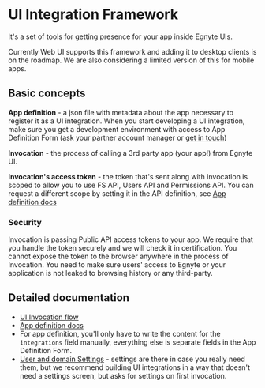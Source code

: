 # UI Integration Framework

It's a set of tools for getting presence for your app inside Egnyte UIs.

Currently Web UI supports this framework and adding it to desktop clients is on the roadmap. We are also considering a limited version of this for mobile apps.

## Basic concepts

**App definition** - a json file with metadata about the app necessary to register it as a UI integration. When you start developing a UI integration, make sure you get a development environment with access to App Definition Form (ask your partner account manager or [get in touch](contact.md))

**Invocation** - the process of calling a 3rd party app (your app!) from Egnyte UI.

**Invocation's access token** - the token that's sent along with invocation is scoped to allow you to use FS API, Users API and Permissions API. You can request a different scope by setting it in the API definition, see [App definition docs](https://github.com/egnyte/for-integrators/blob/master/doc/UIntegrate_definition.md)

### Security

Invocation is passing Public API access tokens to your app. We require that you handle the token securely and we will check it in certification. You cannot expose the token to the browser anywhere in the process of Invocation. You need to make sure users' access to Egnyte or your application is not leaked to browsing history or any third-party.

## Detailed documentation

- [UI Invocation flow](https://github.com/egnyte/for-integrators/blob/master/doc/UIntegrate_flow.md)
- [App definition docs](https://github.com/egnyte/for-integrators/blob/master/doc/UIntegrate_definition.md)
- For app definition, you'll only have to write the content for the `integrations` field manually, everything else is separate fields in the App Definition Form.
- [User and domain Settings](app-settings.md) - settings are there in case you really need them, but we recommend building UI integrations in a way that doesn't need a settings screen, but asks for settings on first invocation.
